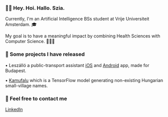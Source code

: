 ### 🖖🏻 Hey. Hoi. Hallo. Szia.

Currently, I'm an Artificial Intelligence BSs student at Vrije Universiteit Amsterdam. 🎓

My goal is to have a meaningful impact by combining Health Sciences with Computer Science. 👨🏻‍🔬

### 🚀 Some projects I have released

• Leszálló a public-transport assistant [iOS](https://apps.apple.com/us/app/leszálló/id1534430039) and [Android](https://play.google.com/store/apps/details?id=nl.markbartos.leszallo_fl) app, made for Budapest.

• [Kamufalu](https://www.twitter.com/kamufalu/) which is a TensorFlow model generating non-existing Hungarian small-village names.

### 📮 Feel free to contact me

[LinkedIn](https://www.linkedin.com/in/mrkbrts/)
